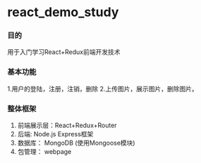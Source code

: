 # react_demo_study

### 目的
用于入门学习React+Redux前端开发技术

### 基本功能
  1.用户的登陆，注册，注销，删除
  2.上传图片，展示图片，删除图片。

### 整体框架
1. 前端展示层：React+Redux+Router
2. 后端: Node.js Express框架
3. 数据库： MongoDB (使用Mongoose模块)
4. 包管理： webpage
